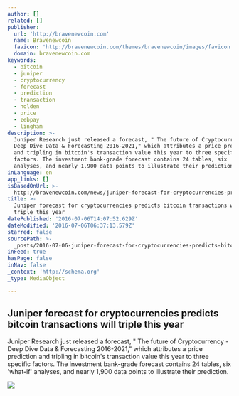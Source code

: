 ```yaml
---
author: []
related: []
publisher:
  url: 'http://bravenewcoin.com'
  name: Bravenewcoin
  favicon: 'http://bravenewcoin.com/themes/bravenewcoin/images/favicon.ico'
  domain: bravenewcoin.com
keywords:
  - bitcoin
  - juniper
  - cryptocurrency
  - forecast
  - prediction
  - transaction
  - holden
  - price
  - zebpay
  - lingham
description: >-
  Juniper Research just released a forecast, " The future of Cryptocurrency -
  Deep Dive Data & Forecasting 2016-2021," which attributes a price prediction
  and tripling in bitcoin's transaction value this year to three specific
  factors. The investment bank-grade forecast contains 24 tables, six 'what-if'
  analyses, and nearly 1,900 data points to illustrate their prediction.
inLanguage: en
app_links: []
isBasedOnUrl: >-
  http://bravenewcoin.com/news/juniper-forecast-for-cryptocurrencies-pred-bitcoin-transactions-will-triple-this-year/
title: >-
  Juniper forecast for cryptocurrencies predicts bitcoin transactions will
  triple this year
datePublished: '2016-07-06T14:07:52.629Z'
dateModified: '2016-07-06T06:37:13.579Z'
starred: false
sourcePath: >-
  _posts/2016-07-06-juniper-forecast-for-cryptocurrencies-predicts-bitcoin-trans.md
inFeed: true
hasPage: false
inNav: false
_context: 'http://schema.org'
_type: MediaObject

---
```

<article style=""><h1>Juniper forecast for cryptocurrencies predicts bitcoin transactions will triple this year</h1><p>Juniper Research just released a forecast, " The future of Cryptocurrency - Deep Dive Data &amp; Forecasting 2016-2021," which attributes a price prediction and tripling in bitcoin's transaction value this year to three specific factors. The investment bank-grade forecast contains 24 tables, six 'what-if' analyses, and nearly 1,900 data points to illustrate their prediction.</p><img src="http://bravenewcoin.com/assets/Uploads/_resampled/CroppedImage400400-Juniper-Research-Cover.jpg" /></article>